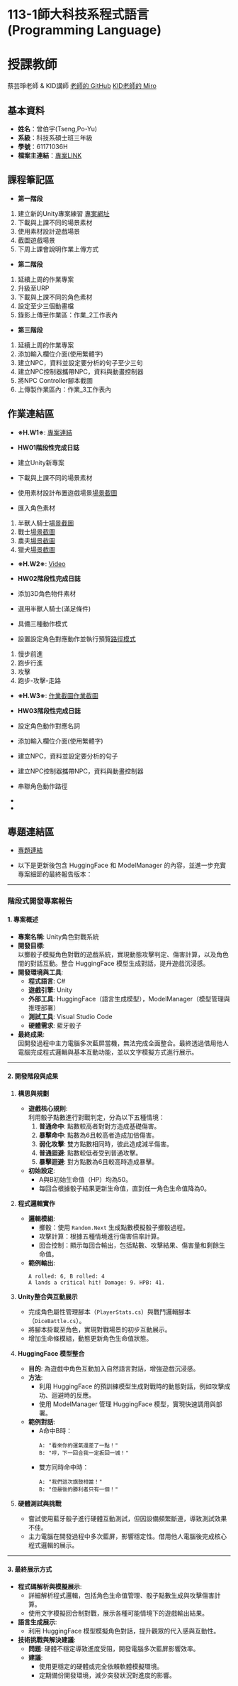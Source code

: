 # 113-1師大科技系程式語言(Programming Language)
# 授課教師
蔡芸琤老師  &  KID講師
[老師的 GitHub](https://github.com/peculab/Database)
[KID老師的 Miro](https://miro.com/app/board/uXjVKizVakM=/)

## 基本資料
- **姓名**：曾伯宇(Tseng,Po-Yu)
- **系級**：科技系碩士班三年級
- **學號**：61171036H
- **檔案主連結**：[專案LINK](https://github.com/PoyuTseng/NTNU1131ProgrammingLanguage_61171036H)

## 課程筆記區
- **第一階段**
1. 建立新的Unity專案練習 [專案網址](https://github.com/PoyuTseng/NTNU1131ProgrammingLanguage_61171036H)
2. 下載與上課不同的場景素材
3. 使用素材設計遊戲場景 
4. 截圖遊戲場景
5. 下周上課會說明作業上傳方式

- **第二階段**
1. 延續上周的作業專案
2. 升級至URP
3. 下載與上課不同的角色素材
4. 設定至少三個動畫檔
5. 錄影上傳至作業區：作業_2工作表內

- **第三階段**
1. 延續上周的作業專案
2. 添加輸入欄位介面(使用繁體字)
3. 建立NPC，資料並設定要分析的句子至少三句
4. 建立NPC控制器攜帶NPC，資料與動畫控制器
5. 將NPC Controller腳本截圖
6. 上傳製作業區內：作業_3工作表內



   
## 作業連結區
- **※H.W1※**: [專案連結](https://github.com/PoyuTseng/NTNU1131ProgrammingLanguage_61171036H)
- **HW01階段性完成日誌**
 
- 建立Unity新專案
- 下載與上課不同的場景素材
- 使用素材設計布置遊戲場景[場景截圖](https://drive.google.com/file/d/1TWoLwlihKdoksunHUTe-HH7a3JtkwsVI/view?usp=drive_link)
- 匯入角色素材
1. 半獸人騎士[場景截圖](https://drive.google.com/file/d/1MxuEvD-NUqEESYTdQGYwRwNGXg2RKHMx/view?usp=drive_link)
2. 戰士[場景截圖](https://drive.google.com/file/d/1s3YcPGN52x0M_NYHfYgoXgMIDWPgAKKQ/view?usp=drive_link)
3. 農夫[場景截圖](https://drive.google.com/file/d/14n2lU0YH-2SHwD58HNCBNPLlncN9rvqn/view?usp=drive_link)
4. 獵犬[場景截圖](https://drive.google.com/file/d/15crbkMwldZD7WQ8ADZ0egsMg1_pel1vd/view?usp=drive_link)
 

- **※H.W2※**: [Video](https://drive.google.com/file/d/1Hl8CjZ8ij5JtKv832gpuW3qJF2h_DegW/view?usp=sharing) 
- **HW02階段性完成日誌**
 
- 添加3D角色物件素材
- 選用半獸人騎士(滿足條件)
- 具備三種動作模式
- 設置設定角色對應動作並執行預覽[路徑模式](https://drive.google.com/file/d/1Ftql0ul34rOSrEcZe-IlPxH6zX0oMqTv/view?usp=drive_link)
1. 慢步前進
2. 跑步行進
3. 攻擊
4. 跑步-攻擊-走路
 

- **※H.W3※**: [作業截圖](https://drive.google.com/file/d/132QGlb60tzutg7H-MO6CKb5O7I5I9jGj/view?usp=drive_link)[作業截圖](https://drive.google.com/file/d/1MoMX60Fbkb0nmXfFZB0K_nO708ramqYj/view?usp=drive_link)
- **HW03階段性完成日誌**
 
- 設定角色動作對應名詞
- 添加輸入欄位介面(使用繁體字)
- 建立NPC，資料並設定要分析的句子
- 建立NPC控制器攜帶NPC，資料與動畫控制器
- 串聯角色動作路徑

    
-
- 
## 專題連結區
- [專題連結](超連結)

- 以下是更新後包含 HuggingFace 和 ModelManager 的內容，並進一步充實專案細節的最終報告版本：

---

### 階段式開發專案報告

#### 1. 專案概述
- **專案名稱**: Unity角色對戰系統
- **開發目標**:  
  以擲骰子模擬角色對戰的遊戲系統，實現動態攻擊判定、傷害計算，以及角色間的對話互動。整合 HuggingFace 模型生成對話，提升遊戲沉浸感。  
- **開發環境與工具**:  
  - **程式語言**: C#
  - **遊戲引擎**: Unity
  - **外部工具**: HuggingFace（語言生成模型），ModelManager（模型管理與推理部署）
  - **測試工具**: Visual Studio Code
  - **硬體需求**: 藍牙骰子
- **最終成果**:  
  因開發過程中主力電腦多次藍屏當機，無法完成全面整合。最終透過借用他人電腦完成程式邏輯與基本互動功能，並以文字模擬方式進行展示。

---

#### 2. 開發階段與成果
1. **構思與規劃**  
   - **遊戲核心規則**:  
     利用骰子點數進行對戰判定，分為以下五種情境：
     1. **普通命中**: 點數較高者對對方造成基礎傷害。
     2. **暴擊命中**: 點數為6且較高者造成加倍傷害。
     3. **弱化攻擊**: 雙方點數相同時，彼此造成減半傷害。
     4. **普通迴避**: 點數較低者受到普通攻擊。
     5. **暴擊迴避**: 對方點數為6且較高時造成暴擊。
   - **初始設定**:  
     - A與B初始生命值（HP）均為50。  
     - 每回合根據骰子結果更新生命值，直到任一角色生命值降為0。

2. **程式邏輯實作**  
   - **邏輯模組**:  
     - 擲骰：使用 `Random.Next` 生成點數模擬骰子擲骰過程。
     - 攻擊計算：根據五種情境進行傷害倍率計算。
     - 回合控制：顯示每回合輸出，包括點數、攻擊結果、傷害量和剩餘生命值。
   - **範例輸出**:  
     ```
     A rolled: 6, B rolled: 4  
     A lands a critical hit! Damage: 9. HPB: 41.  
     ```

3. **Unity整合與互動展示**  
   - 完成角色屬性管理腳本（`PlayerStats.cs`）與戰鬥邏輯腳本（`DiceBattle.cs`）。
   - 將腳本掛載至角色，實現對戰場景的初步互動展示。  
   - 增加生命條模組，動態更新角色生命值狀態。

4. **HuggingFace 模型整合**  
   - **目的**: 為遊戲中角色互動加入自然語言對話，增強遊戲沉浸感。
   - **方法**:  
     - 利用 HuggingFace 的預訓練模型生成對戰時的動態對話，例如攻擊成功、迴避時的反應。
     - 使用 ModelManager 管理 HuggingFace 模型，實現快速調用與部署。
   - **範例對話**:  
     - A命中B時：
       ```
       A: "看來你的運氣還差了一點！"
       B: "哼，下一回合我一定扳回一城！"
       ```
     - 雙方同時命中時：
       ```
       A: "我們這次旗鼓相當！"
       B: "但最後的勝利者只有一個！"
       ```

5. **硬體測試與挑戰**  
   - 嘗試使用藍牙骰子進行硬體互動測試，但因設備頻繁斷連，導致測試效果不佳。
   - 主力電腦在開發過程中多次藍屏，影響穩定性。借用他人電腦後完成核心程式邏輯的展示。

---

#### 3. 最終展示方式
- **程式碼解析與模擬展示**:  
  - 詳細解析程式邏輯，包括角色生命值管理、骰子點數生成與攻擊傷害計算。
  - 使用文字模擬回合制對戰，展示各種可能情境下的遊戲輸出結果。
- **語言生成展示**:  
  - 利用 HuggingFace 模型模擬角色對話，提升觀眾的代入感與互動性。
- **技術挑戰與解決建議**:  
  - **問題**: 硬體不穩定導致進度受阻，開發電腦多次藍屏影響效率。
  - **建議**:  
    - 使用更穩定的硬體或完全依賴軟體模擬環境。
    - 定期備份開發環境，減少突發狀況對進度的影響。
